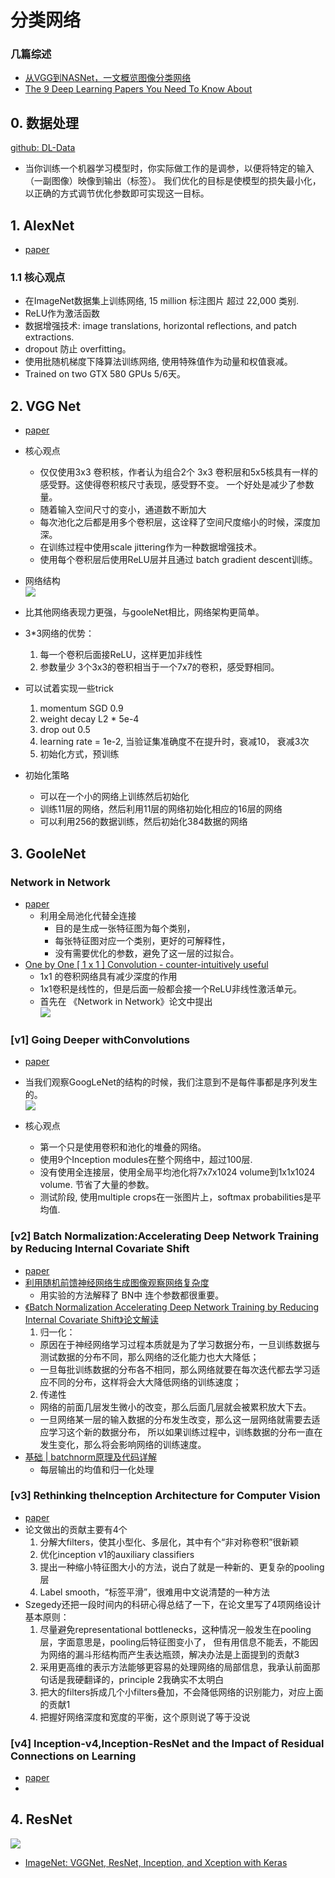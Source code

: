 # 分类网络

### 几篇综述
* [从VGG到NASNet，一文概览图像分类网络](https://www.jiqizhixin.com/articles/an-overview-of-image-classification-networks)
* [The 9 Deep Learning Papers You Need To Know About](https://adeshpande3.github.io/The-9-Deep-Learning-Papers-You-Need-To-Know-About.html)






## 0. 数据处理

[github: DL-Data](https://github.com/jiye-ML/DL-Data)
* 当你训练一个机器学习模型时，你实际做工作的是调参，以便将特定的输入（一副图像）映像到输出（标签）。
我们优化的目标是使模型的损失最小化， 以正确的方式调节优化参数即可实现这一目标。



## 1. AlexNet

* [paper](paper/2012-AlexNet.pdf)

### 1.1 核心观点
* 在ImageNet数据集上训练网络, 15 million 标注图片 超过 22,000 类别.
* ReLU作为激活函数
* 数据增强技术: image translations, horizontal reflections, and patch extractions.
* dropout 防止 overfitting。
* 使用批随机梯度下降算法训练网络, 使用特殊值作为动量和权值衰减。
* Trained on two GTX 580 GPUs 5/6天。





## 2. VGG Net

* [paper](paper/2014-Very%20deep%20convolutional%20networks%20for%20large-scale%20image%20recognition.pdf)

* 核心观点
    * 仅仅使用3x3 卷积核，作者认为组合2个 3x3 卷积层和5x5核具有一样的感受野。这使得卷积核尺寸表现，感受野不变。
    一个好处是减少了参数量。
    * 随着输入空间尺寸的变小，通道数不断加大
    * 每次池化之后都是用多个卷积层，这诠释了空间尺度缩小的时候，深度加深。
    * 在训练过程中使用scale jittering作为一种数据增强技术。
    * 使用每个卷积层后使用ReLU层并且通过 batch gradient descent训练。

* 网络结构 \
![](readme/vgg_01.png)

* 比其他网络表现力更强，与gooleNet相比，网络架构更简单。
* 3*3网络的优势：
    1. 每一个卷积后面接ReLU，这样更加非线性
    2. 参数量少 3个3x3的卷积相当于一个7x7的卷积，感受野相同。
* 可以试着实现一些trick
    1. momentum SGD 0.9
    2. weight decay L2 * 5e-4
    3. drop out 0.5
    4. learning rate = 1e-2, 当验证集准确度不在提升时，衰减10， 衰减3次
    5. 初始化方式，预训练
* 初始化策略
    * 可以在一个小的网络上训练然后初始化
    * 训练11层的网络，然后利用11层的网络初始化相应的16层的网络
    * 可以利用256的数据训练，然后初始化384数据的网络




## 3. GooleNet

### Network in Network

* [paper](paper/2014-Network%20In%20Network.pdf)
    * 利用全局池化代替全连接
        * 目的是生成一张特征图为每个类别，
        * 每张特征图对应一个类别，更好的可解释性，
        * 没有需要优化的参数，避免了这一层的过拟合。
* [One by One [ 1 x 1 ] Convolution - counter-intuitively useful](https://iamaaditya.github.io/2016/03/one-by-one-convolution/)
    * 1x1 的卷积网络具有减少深度的作用
    * 1x1卷积是线性的，但是后面一般都会接一个ReLU非线性激活单元。
    * 首先在 《Network in Network》论文中提出 \
    ![](readme/GoogLeNet_01.png)

    
### [v1] Going Deeper withConvolutions

* [paper](paper/2015-Going%20Deeper%20with%20Convolutions.pdf)
* 当我们观察GoogLeNet的结构的时候，我们注意到不是每件事都是序列发生的。\
![](readme/GoogLeNet_02.png)

* 核心观点
    * 第一个只是使用卷积和池化的堆叠的网络。
    * 使用9个Inception modules在整个网络中，超过100层.
    * 没有使用全连接层，使用全局平均池化将7x7x1024 volume到1x1x1024 volume. 节省了大量的参数。
    * 测试阶段, 使用multiple crops在一张图片上，softmax probabilities是平均值.


### [v2] Batch Normalization:Accelerating Deep Network Training by Reducing Internal Covariate Shift

* [paper](paper/2015-Batch%20Normalization%20Accelerating%20Deep%20Network%20Training%20by%20Reducing%20Internal%20Covariate%20Shift.pdf)
* [利用随机前馈神经网络生成图像观察网络复杂度](https://blog.csdn.net/happynear/article/details/46583811)
    * 用实验的方法解释了 BN中 连个参数都很重要。
* [《Batch Normalization Accelerating Deep Network Training by Reducing Internal Covariate Shift》论文解读](https://www.cnblogs.com/dmzhuo/p/5889157.html)
    1. 归一化：
    * 原因在于神经网络学习过程本质就是为了学习数据分布，一旦训练数据与测试数据的分布不同，那么网络的泛化能力也大大降低；
    * 一旦每批训练数据的分布各不相同，那么网络就要在每次迭代都去学习适应不同的分布，这样将会大大降低网络的训练速度；
    2. 传递性
    * 网络的前面几层发生微小的改变，那么后面几层就会被累积放大下去。
    * 一旦网络某一层的输入数据的分布发生改变，那么这一层网络就需要去适应学习这个新的数据分布，
    所以如果训练过程中，训练数据的分布一直在发生变化，那么将会影响网络的训练速度。
* [基础 | batchnorm原理及代码详解](https://blog.csdn.net/qq_25737169/article/details/79048516)
    * 每层输出的均值和归一化处理
    
    

### [v3] Rethinking theInception Architecture for Computer Vision

* [paper](paper/2015-Rethinking%20the%20Inception%20Architecture%20for%20Computer%20Vision.pdf)
* 论文做出的贡献主要有4个
    1. 分解大filters，使其小型化、多层化，其中有个“非对称卷积”很新颖
    2. 优化inception v1的auxiliary classifiers
    3. 提出一种缩小特征图大小的方法，说白了就是一种新的、更复杂的pooling层
    4. Label smooth，“标签平滑”，很难用中文说清楚的一种方法
* Szegedy还把一段时间内的科研心得总结了一下，在论文里写了4项网络设计基本原则：
    1. 尽量避免representational bottlenecks，这种情况一般发生在pooling层，字面意思是，pooling后特征图变小了，
    但有用信息不能丢，不能因为网络的漏斗形结构而产生表达瓶颈，解决办法是上面提到的贡献3
    2. 采用更高维的表示方法能够更容易的处理网络的局部信息，我承认前面那句话是我硬翻译的，principle 2我确实不太明白
    3. 把大的filters拆成几个小filters叠加，不会降低网络的识别能力，对应上面的贡献1
    4. 把握好网络深度和宽度的平衡，这个原则说了等于没说



### [v4] Inception-v4,Inception-ResNet and the Impact of Residual Connections on Learning

* [paper](paper/2016-Inception-v4,%20Inception-ResNet%20and%20the%20Impact%20of%20Residual%20Connections%20on%20Learning.pdf)
* 





## 4. ResNet

![](paper/resnet_01.jpg)


* [ImageNet: VGGNet, ResNet, Inception, and Xception with Keras](https://www.pyimagesearch.com/2017/03/20/imagenet-vggnet-resnet-inception-xception-keras/)
